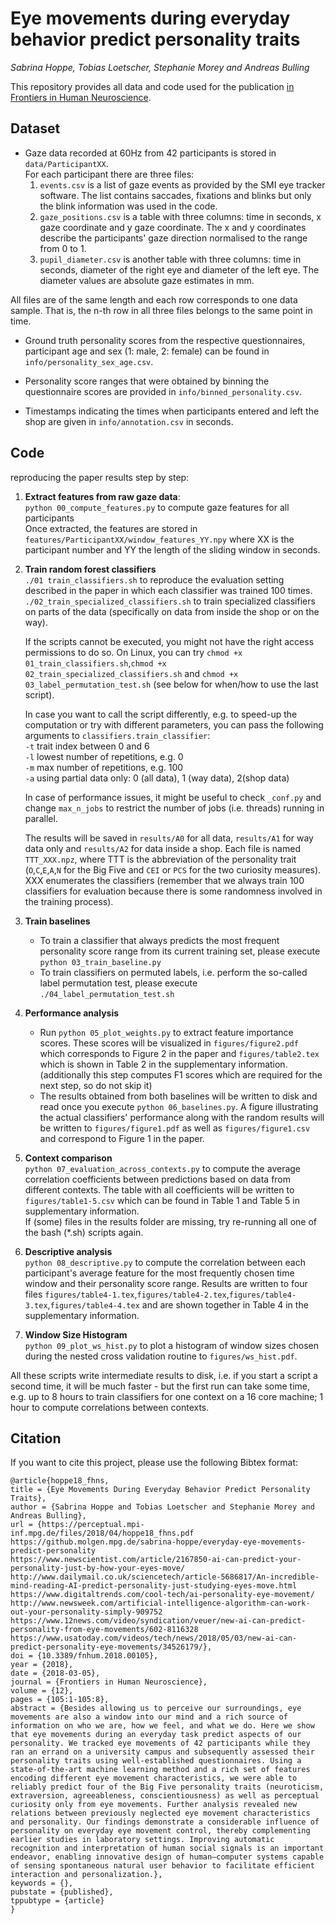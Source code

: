 # Eye movements during everyday behavior predict personality traits
*Sabrina Hoppe, Tobias Loetscher, Stephanie Morey and Andreas Bulling*

This repository provides all data and code used for the publication [in Frontiers in Human Neuroscience](https://dx.doi.org/10.3389/fnhum.2018.00105).  

## Dataset
   *  Gaze data recorded at 60Hz from 42 participants is stored in `data/ParticipantXX`.  
      For each participant there are three files:
      1.  `events.csv` is a list of gaze events as provided by the SMI eye tracker software.
          The list contains saccades, fixations and blinks but only the blink information was used in the code.
      2.  `gaze_positions.csv` is a table with three columns: time in seconds, x gaze coordinate and y gaze coordinate. The x and y coordinates describe the participants' gaze direction normalised to the range from 0 to 1.
      3.  `pupil_diameter.csv` is another table with three columns: time in seconds, diameter of the right eye and diameter of the left eye. The diameter values are absolute gaze estimates in mm.  

   All files are of the same length and each row corresponds to one data sample. That is, the n-th row in all three files belongs to the same point in time.

   * Ground truth personality scores from the respective questionnaires, participant age and sex (1: male, 2: female) can be found in `info/personality_sex_age.csv`.  

   * Personality score ranges that were obtained by binning the questionnaire scores are provided in `info/binned_personality.csv`.  

   * Timestamps indicating the times when participants entered and left the shop are given in `info/annotation.csv` in seconds.  


## Code
reproducing the paper results step by step:
1. __Extract features from raw gaze data__:    
   `python 00_compute_features.py` to compute gaze features for all participants  
   Once extracted, the features are stored in `features/ParticipantXX/window_features_YY.npy` where XX is the participant number and YY the length of the sliding window in seconds.  


2. __Train random forest classifiers__  
   `./01 train_classifiers.sh` to reproduce the evaluation setting described in the paper in which each classifier was trained 100 times.  
  `./02_train_specialized_classifiers.sh` to train specialized classifiers on parts of the data (specifically on data from inside the shop or on the way).

   If the scripts cannot be executed, you might not have the right access permissions to do so. On Linux, you can try `chmod +x 01_train_classifiers.sh`,`chmod +x 02_train_specialized_classifiers.sh` and `chmod +x 03_label_permutation_test.sh` (see below for when/how to use the last script).

   In case you want to call the script differently, e.g. to speed-up the computation or try with different parameters, you can pass the following arguments to `classifiers.train_classifier`:  
    `-t` 	trait index between 0 and 6  
    `-l`   lowest number of repetitions, e.g. 0   
    `-m`   max number of repetitions, e.g. 100  
    `-a`   using partial data only: 0 (all data), 1 (way data), 2(shop data)  

   In case of performance issues, it might be useful to check `_conf.py` and change `max_n_jobs` to restrict the number of jobs (i.e. threads) running in parallel.

   The results will be saved in `results/A0` for all data, `results/A1` for way data only and `results/A2` for data inside a shop. Each file is named `TTT_XXX.npz`, where TTT is the abbreviation of the personality trait (`O`,`C`,`E`,`A`,`N` for the Big Five and `CEI` or `PCS` for the two curiosity measures). XXX enumerates the classifiers (remember that we always train 100 classifiers for evaluation because there is some randomness involved in the training process).  

3. __Train baselines__
   * To train a classifier that always predicts the most frequent personality score range from its current training set, please execute `python 03_train_baseline.py`  
   * To train classifiers on permuted labels, i.e. perform the so-called label permutation test, please execute `./04_label_permutation_test.sh`    


4. __Performance analysis__
   * Run `python 05_plot_weights.py` to extract feature importance scores. These scores will be visualized in `figures/figure2.pdf` which corresponds to Figure 2 in the paper and `figures/table2.tex` which is shown in Table 2 in the supplementary information.
   (additionally this step computes F1 scores which are required for the next step, so do not skip it)
   * The results obtained from both baselines will be written to disk and read once you execute `python 06_baselines.py`.
   A figure illustrating the actual classifiers' performance along with the random results will be written to `figures/figure1.pdf` as well as `figures/figure1.csv` and correspond to Figure 1 in the paper.  


5. __Context comparison__  
`python 07_evaluation_across_contexts.py` to compute the average correlation coefficients between predictions based on data from different contexts. The table with all coefficients will be written to `figures/table1-5.csv` which can be found in Table 1 and Table 5 in supplementary information.  
If (some) files in the results folder are missing, try re-running all one of the bash (\*.sh) scripts again.

6. __Descriptive analysis__  
`python 08_descriptive.py` to compute the correlation between each participant's average feature for the most frequently chosen time window and their personality score range. Results are written to four files `figures/table4-1.tex`,`figures/table4-2.tex`,`figures/table4-3.tex`,`figures/table4-4.tex` and are shown together in Table 4 in the supplementary information.  

7. __Window Size Histogram__    
`python 09_plot_ws_hist.py` to plot a histogram of window sizes chosen during the nested cross validation routine to `figures/ws_hist.pdf`.

All these scripts write intermediate results to disk, i.e. if you start a script a second time, it will be much faster - but the first run can take some time, e.g. up to 8 hours to train classifiers for one context on a 16 core machine; 1 hour to compute correlations between contexts.  

## Citation  
If you want to cite this project, please use the following Bibtex format:

```
@article{hoppe18_fhns,
title = {Eye Movements During Everyday Behavior Predict Personality Traits},
author = {Sabrina Hoppe and Tobias Loetscher and Stephanie Morey and Andreas Bulling},
url = {https://perceptual.mpi-inf.mpg.de/files/2018/04/hoppe18_fhns.pdf
https://github.molgen.mpg.de/sabrina-hoppe/everyday-eye-movements-predict-personality
https://www.newscientist.com/article/2167850-ai-can-predict-your-personality-just-by-how-your-eyes-move/
http://www.dailymail.co.uk/sciencetech/article-5686817/An-incredible-mind-reading-AI-predict-personality-just-studying-eyes-move.html
https://www.digitaltrends.com/cool-tech/ai-personality-eye-movement/
http://www.newsweek.com/artificial-intelligence-algorithm-can-work-out-your-personality-simply-909752
https://www.12news.com/video/syndication/veuer/new-ai-can-predict-personality-from-eye-movements/602-8116328
https://www.usatoday.com/videos/tech/news/2018/05/03/new-ai-can-predict-personality-eye-movements/34526179/},
doi = {10.3389/fnhum.2018.00105},
year = {2018},
date = {2018-03-05},
journal = {Frontiers in Human Neuroscience},
volume = {12},
pages = {105:1-105:8},
abstract = {Besides allowing us to perceive our surroundings, eye movements are also a window into our mind and a rich source of information on who we are, how we feel, and what we do. Here we show that eye movements during an everyday task predict aspects of our personality. We tracked eye movements of 42 participants while they ran an errand on a university campus and subsequently assessed their personality traits using well-established questionnaires. Using a state-of-the-art machine learning method and a rich set of features encoding different eye movement characteristics, we were able to reliably predict four of the Big Five personality traits (neuroticism, extraversion, agreeableness, conscientiousness) as well as perceptual curiosity only from eye movements. Further analysis revealed new relations between previously neglected eye movement characteristics and personality. Our findings demonstrate a considerable influence of personality on everyday eye movement control, thereby complementing earlier studies in laboratory settings. Improving automatic recognition and interpretation of human social signals is an important endeavor, enabling innovative design of human–computer systems capable of sensing spontaneous natural user behavior to facilitate efficient interaction and personalization.},
keywords = {},
pubstate = {published},
tppubtype = {article}
}
```
